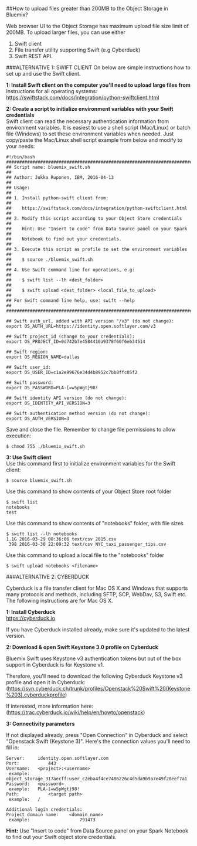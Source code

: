 ##How to upload files greater than 200MB to the Object Storage in Bluemix?

Web browser UI to the Object Storage has maximum upload file size limit of 200MB.
To upload larger files, you can use either
1) Swift client
2) File transfer utility supporting Swift (e.g Cyberduck)
3) Swift REST API.


###ALTERNATIVE 1: SWIFT CLIENT
On below are simple instructions how to set up and use the Swift client.

**1: Install Swift client on the computer you'll need to upload large files from**  
Instructions for all operating systems:
https://swiftstack.com/docs/integration/python-swiftclient.html

**2: Create a script to initialize environment variables with your Swift credentials**  
Swift client can read the necessary authentication information from environment variables.
It is easiest to use a shell script (Mac/Linux) or batch file (Windows) to set these environment variables when needed.
Just copy/paste the Mac/Linux shell script example from below and modify to your needs:

```
#!/bin/bash
########################################################################
## Script name: bluemix_swift.sh                                      ##
## Author: Jukka Ruponen, IBM, 2016-04-13                             ##
## Usage:                                                             ##
## 1. Install python-swift client from:                               ##
##    https://swiftstack.com/docs/integration/python-swiftclient.html ##
## 2. Modify this script according to your Object Store credentials   ##
##    Hint: Use "Insert to code" from Data Source panel on your Spark ##
##    Notebook to find out your credentials.                          ##
## 3. Execute this script as profile to set the environment variables ##
##    $ source ./bluemix_swift.sh                                     ##
## 4. Use Swift command line for operations, e.g:                     ##
##    $ swift list --lh <dest_folder>                                 ##
##    $ swift upload <dest_folder> <local_file_to_upload>             ##
## For Swift command line help, use: swift --help                     ##
########################################################################

## Swift auth_url, added with API version "/v3" (do not change):
export OS_AUTH_URL=https://identity.open.softlayer.com/v3

## Swift project_id (change to your credentials):
export OS_PROJECT_ID=0d742b7e4584410a9378f60f6eb34514

## Swift region:
export OS_REGION_NAME=dallas

## Swift user_id:
export OS_USER_ID=c1a2e99676e34d4b8952c7bb8ffc05f2

## Swift password:
export OS_PASSWORD=PLA-[=w5pWgt}98!

## Swift identity API version (do not change):
export OS_IDENTITY_API_VERSION=3

## Swift authentication method version (do not change):
export OS_AUTH_VERSION=3
```

Save and close the file.
Remember to change file permissions to allow execution:
```
$ chmod 755 ./bluemix_swift.sh
```

**3: Use Swift client**  
Use this command first to initialize environment variables for the Swift client:
```
$ source bluemix_swift.sh
```

Use this command to show contents of your Object Store root folder
```
$ swift list
notebooks
test
```

Use this command to show contents of "notebooks" folder, with file sizes
```
$ swift list --lh notebooks
1.1G 2016-03-29 00:36:06 text/csv 2015.csv
 398 2016-03-30 22:09:32 text/csv NYC_taxi_passenger_tips.csv
```

Use this command to upload a local file <filename> to the "notebooks" folder
```
$ swift upload notebooks <filename>
```

###ALTERNATIVE 2: CYBERDUCK

Cyberduck is a file transfer client for Mac OS X and Windows that supports many protocols and methods, including SFTP, SCP, WebDav, S3, Swift etc.  
The following instructions are for Mac OS X. 

**1: Install Cyberduck**  
https://cyberduck.io

If you have Cyberduck installed already, make sure it's updated to the latest version.

**2: Download & open Swift Keystone 3.0 profile on Cyberduck**  

Bluemix Swift uses Keystone v3 authentication tokens but out of the box support in Cyberduck is for Keystone v1.

Therefore, you'll need to download the following Cyberduck Keystone v3 profile and open it in Cyberduck:
(https://svn.cyberduck.ch/trunk/profiles/Openstack%20Swift%20(Keystone%203).cyberduckprofile)

If interested, more information here: (https://trac.cyberduck.io/wiki/help/en/howto/openstack)

**3: Connectivity parameters**  

If not displayed already, press "Open Connection" in Cyberduck and select "Openstack Swift (Keystone 3)".
Here's the connection values you'll need to fill in:
```
Server:		identity.open.softlayer.com
Port:			443
Username:	<project>:<username>
 example:	object_storage_317aecff:user_c2eba4f4ce7406226c4d5da9b9a7e49f20eef7a1
Password:	<password>
 example:	PLA-[=w5pWgt}98!
Path:			<target path>
 example:	/

Additional login credentials:
Project domain name:	<domain_name>
 example:					791473
```
**Hint:** Use "Insert to code" from Data Source panel on your Spark Notebook to find out your Swift object store credentials.


